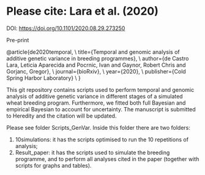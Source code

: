 # Please cite: Lara et al. (2020) 

DOI: https://doi.org/10.1101/2020.08.29.273250

Pre-print

@article{de2020temporal, \\
  title={Temporal and genomic analysis of additive genetic variance in breeding programmes}, \\
  author={de Castro Lara, Leticia Aparecida and Pocrnic, Ivan and Gaynor, Robert Chris and Gorjanc, Gregor}, \\
  journal={bioRxiv}, \\
  year={2020}, \\
  publisher={Cold Spring Harbor Laboratory} \\
}

This git repository contains scripts used to perform temporal and genomic analysis of additive genetic variance in different stages of a simulated wheat breeding program. Furthermore, we fitted both full Bayesian and empirical Bayesian to account for uncertainty. The manuscript is submitted to Heredity and the citation will be updated.

Please see folder Scripts_GenVar. Inside this folder there are two folders: 
1. 10simulations: it has the scripts optimised to run the 10 repetitions of analysis; 
2. Result_paper: it has the scripts used to simulate the breeding programme, and to perform all analyses cited in the paper (together with scripts for graphs and tables).
